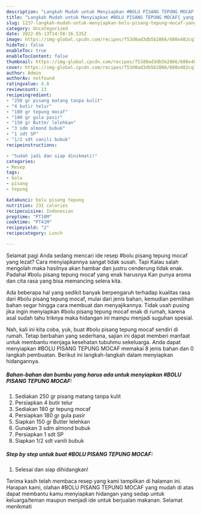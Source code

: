 ```yaml
---
description: "Langkah Mudah untuk Menyiapkan #BOLU PISANG TEPUNG MOCAF{ yang Lezat Sekali,  Menu Buat lebaran"
title: "Langkah Mudah untuk Menyiapkan #BOLU PISANG TEPUNG MOCAF{ yang Lezat Sekali,  Menu Buat lebaran"
slug: 1237-langkah-mudah-untuk-menyiapkan-bolu-pisang-tepung-mocaf-yang-lezat-sekali-menu-buat-lebaran
category: Uncategorized
date: 2022-05-13T14:58:16.535Z
image: https://img-global.cpcdn.com/recipes/f53d0ad3db5b2866/680x482cq70/bolu-pisang-tepung-mocaf-foto-resep-utama.jpg
hideToc: false
enableToc: true
enableTocContent: false
thumbnail: https://img-global.cpcdn.com/recipes/f53d0ad3db5b2866/680x482cq70/bolu-pisang-tepung-mocaf-foto-resep-utama.jpg
cover: https://img-global.cpcdn.com/recipes/f53d0ad3db5b2866/680x482cq70/bolu-pisang-tepung-mocaf-foto-resep-utama.jpg
author: Admin
authorAv: notfound
ratingvalue: 4.8
reviewcount: 13
recipeingredient:
- "250 gr pisang matang tanpa kulit"
- "4 butir telur"
- "180 gr tepung mocaf"
- "180 gr gula pasir"
- "150 gr Butter lelehkan"
- "3 sdm almond bubuk"
- "1 sdt SP"
- "1/2 sdt vanili bubuk"
recipeinstructions:

- "Sudah jadi dan siap dinikmati!"
categories:
- Resep
tags:
- bolu
- pisang
- tepung

katakunci: bolu pisang tepung 
nutrition: 231 calories
recipecuisine: Indonesian
preptime: "PT10M"
cooktime: "PT41M"
recipeyield: "2"
recipecategory: Lunch

---
```



Selamat pagi Anda sedang mencari ide resep #bolu pisang tepung mocaf yang lezat? Cara menyiapkannya sangat tidak susah. Tapi Kalau salah mengolah maka hasilnya akan hambar dan justru cenderung tidak enak. Padahal #bolu pisang tepung mocaf yang enak harusnya Kan punya aroma dan cita rasa yang bisa memancing selera kita.




Ada beberapa hal yang sedikit banyak berpengaruh terhadap kualitas rasa dari #bolu pisang tepung mocaf, mulai dari jenis bahan, kemudian pemilihan bahan segar hingga cara membuat dan menyajikannya. Tidak usah pusing jika ingin menyiapkan #bolu pisang tepung mocaf enak di rumah, karena asal sudah tahu triknya maka hidangan ini mampu menjadi suguhan spesial.


Nah, kali ini kita coba, yuk, buat #bolu pisang tepung mocaf sendiri di rumah. Tetap berbahan yang sederhana, sajian ini dapat memberi manfaat untuk membantu menjaga kesehatan tubuhmu sekeluarga. Anda dapat menyiapkan #BOLU PISANG TEPUNG MOCAF memakai 8 jenis bahan dan 0 langkah pembuatan. Berikut ini langkah-langkah dalam menyiapkan hidangannya.

<!--inarticleads1-->

##### Bahan-bahan dan bumbu yang harus ada untuk menyiapkan #BOLU PISANG TEPUNG MOCAF:

1. Sediakan 250 gr pisang matang tanpa kulit
1. Persiapkan 4 butir telur
1. Sediakan 180 gr tepung mocaf
1. Persiapkan 180 gr gula pasir
1. Siapkan 150 gr Butter lelehkan
1. Gunakan 3 sdm almond bubuk
1. Persiapkan 1 sdt SP
1. Siapkan 1/2 sdt vanili bubuk




<!--inarticleads2-->

##### Step by step untuk buat #BOLU PISANG TEPUNG MOCAF:


1. Selesai dan siap dihidangkan!



Terima kasih telah membaca resep yang kami tampilkan di halaman ini. Harapan kami, olahan #BOLU PISANG TEPUNG MOCAF yang mudah di atas dapat membantu kamu menyiapkan hidangan yang sedap untuk keluarga/teman maupun menjadi ide untuk berjualan makanan. Selamat menikmati
